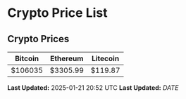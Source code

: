 # Crypto Price List

## Crypto Prices
| Bitcoin | Ethereum | Litecoin |
| ------- | -------- | -------- |
| $106035 | $3305.99 | $119.87 |
**Last Updated:** 2025-01-21 20:52 UTC
**Last Updated:** $DATE$

